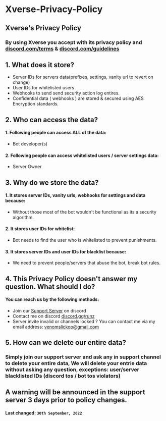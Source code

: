 # Xverse-Privacy-Policy

## **Xverse's Privacy Policy**
### By using Xverse you accept with its privacy policy and [discord.com/terms](https://discord.com/terms) & [discord.com/guidelines](https://discord.com/guidelines)

## 1. What does it store?

 - Server IDs for servers data(prefixes, settings, vanity url to revert on change)
 - User IDs for whitelisted users
 - Webhooks to send send security action log entires.
 - Confidential data ( webhooks ) are stored & secured using AES Encryption standards.

## 2. Who can access the data?

 #### 1. Following people can access ALL of the data:
 -  Bot developer(s)

#### 2. Following people can access whitelisted users / server settings data:
- Server Owner


## 3. Why do we store the data?

#### 1. It stores server IDs, vanity urls, webhooks for settings and data because:
- Without those most of the bot wouldn't be functional as its a security algorithm.

#### 2. It stores user IDs for whitelist:
- Bot needs to find the user who is whitelisted to prevent punishments.

#### 3. It stores server IDs and user IDs for blacklist because:
- We need to prevent people/servers that abuse the bot, break bot rules.


## 4. This Privacy Policy doesn't answer my question. What should I do?

#### You can reach us by the following methods:
- Join our [Support Server](https://discord.gg/runz) on discord
- Contact me on discord [discord.gg/runz](https://discord.gg/runz)
- Server invite invalid or channels locked ? You can contact me via my email address: venomslickop@gmail.com

## 5. How can we delete our entire data?

### Simply join our support server and ask any in support channel to delete your entire data, We will delete your entrie data without asking any question, exceptions: user/server blacklisted IDs (discord tos / bot tos violators)


## A warning will be announced in the support server 3 days prior to policy changes.
#### **Last changed:**  `30th September, 2022`
